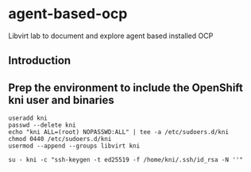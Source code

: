 # agent-based-ocp
Libvirt lab to document and explore agent based installed OCP


## Introduction


## Prep the environment to include the OpenShift kni user and binaries

```
useradd kni
passwd --delete kni
echo "kni ALL=(root) NOPASSWD:ALL" | tee -a /etc/sudoers.d/kni
chmod 0440 /etc/sudoers.d/kni
usermod --append --groups libvirt kni

su - kni -c "ssh-keygen -t ed25519 -f /home/kni/.ssh/id_rsa -N ''"
```

